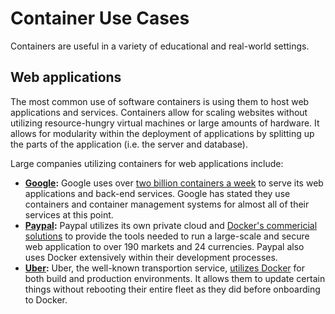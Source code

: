 # Container Use Cases

Containers are useful in a variety of educational and real-world settings.

## Web applications

The most common use of software containers is using them to host web applications and services. Containers allow for scaling websites without utilizing resource-hungry virtual machines or large amounts of hardware. It allows for modularity within the deployment of applications by splitting up the parts of the application (i.e. the server and database).

Large companies utilizing containers for web applications include:
*   **[Google][google]:** Google uses over [two billion containers a week][google1] to serve its web applications and back-end services. Google has stated they use containers and container management systems for almost all of their services at this point.
*   **[Paypal][paypal]:** Paypal utilizes its own private cloud and [Docker's commericial solutions][paypal1] to provide the tools needed to run a large-scale and secure web application to over 190 markets and 24 currencies. Paypal also uses Docker extensively within their development processes.
*   **[Uber][uber]:** Uber, the well-known transportion service, [utilizes Docker][uber1] for both build and production environments. It allows them to update certain things without rebooting their entire fleet as they did before onboarding to Docker.



[google]: http://www.google.com
[google1]: http://www.theregister.co.uk/2014/05/23/google_containerization_two_billion
[paypal]: http://paypal.com/
[paypal1]: https://www.docker.com/customers/paypal-uses-docker-containerize-existing-apps-save-money-and-boost-security
[uber]: https://www.uber.com/
[uber1]: https://www.docker.com/customers/uber-accelerates-developer-onboarding-weeks-minutes-docker
